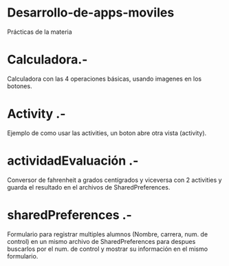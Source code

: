 # Desarrollo-de-apps-moviles
Prácticas de la materia

# Calculadora.-
Calculadora con las 4 operaciones básicas, usando imagenes en los botones.

# Activity .-
Ejemplo de como usar las activities, un boton abre otra vista (activity).

# actividadEvaluación .-
Conversor de fahrenheit a grados centígrados y viceversa con 2 activities y guarda el resultado en el archivos de SharedPreferences.

# sharedPreferences .-
Formulario para registrar multiples alumnos (Nombre, carrera, num. de control) en un mismo archivo de SharedPreferences para despues buscarlos por el num. de control y mostrar su información en el mismo formulario.
